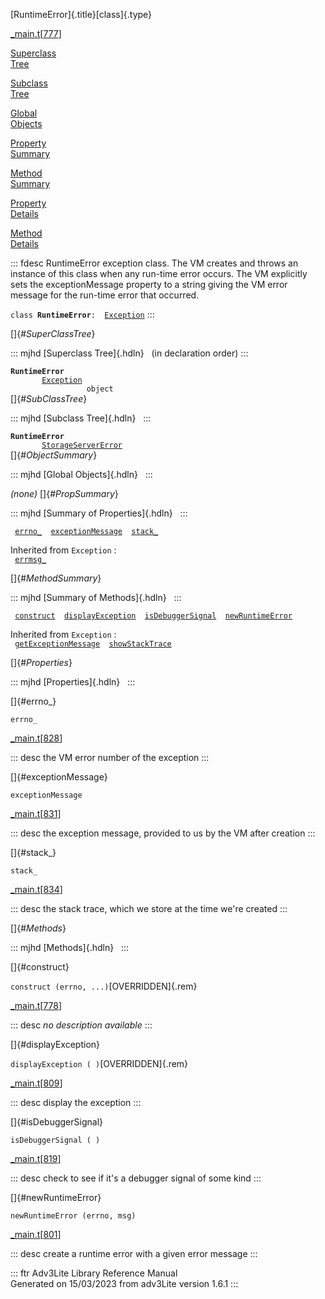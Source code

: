 [RuntimeError]{.title}[class]{.type}

[\_main.t](../file/_main.t.html)\[[777](../source/_main.t.html#777)\]

[Superclass\
Tree](#_SuperClassTree_)

[Subclass\
Tree](#_SubClassTree_)

[Global\
Objects](#_ObjectSummary_)

[Property\
Summary](#_PropSummary_)

[Method\
Summary](#_MethodSummary_)

[Property\
Details](#_Properties_)

[Method\
Details](#_Methods_)

::: fdesc
RuntimeError exception class. The VM creates and throws an instance of
this class when any run-time error occurs. The VM explicitly sets the
exceptionMessage property to a string giving the VM error message for
the run-time error that occurred.

`class `**`RuntimeError`**` :   `[`Exception`](../object/Exception.html)
:::

[]{#_SuperClassTree_}

::: mjhd
[Superclass Tree]{.hdln}   (in declaration order)
:::

**`RuntimeError`**\
`         `[`Exception`](../object/Exception.html)\
`                 object`\
[]{#_SubClassTree_}

::: mjhd
[Subclass Tree]{.hdln}  
:::

**`RuntimeError`**\
`         `[`StorageServerError`](../object/StorageServerError.html)\
[]{#_ObjectSummary_}

::: mjhd
[Global Objects]{.hdln}  
:::

*(none)* []{#_PropSummary_}

::: mjhd
[Summary of Properties]{.hdln}  
:::

` `[`errno_`](#errno_)`  `[`exceptionMessage`](#exceptionMessage)`  `[`stack_`](#stack_)`  `

Inherited from `Exception` :\
` `[`errmsg_`](../object/Exception.html#errmsg_)`  `

[]{#_MethodSummary_}

::: mjhd
[Summary of Methods]{.hdln}  
:::

` `[`construct`](#construct)`  `[`displayException`](#displayException)`  `[`isDebuggerSignal`](#isDebuggerSignal)`  `[`newRuntimeError`](#newRuntimeError)`  `

Inherited from `Exception` :\
` `[`getExceptionMessage`](../object/Exception.html#getExceptionMessage)`  `[`showStackTrace`](../object/Exception.html#showStackTrace)`  `

[]{#_Properties_}

::: mjhd
[Properties]{.hdln}  
:::

[]{#errno_}

`errno_`

[\_main.t](../file/_main.t.html)\[[828](../source/_main.t.html#828)\]

::: desc
the VM error number of the exception
:::

[]{#exceptionMessage}

`exceptionMessage`

[\_main.t](../file/_main.t.html)\[[831](../source/_main.t.html#831)\]

::: desc
the exception message, provided to us by the VM after creation
:::

[]{#stack_}

`stack_`

[\_main.t](../file/_main.t.html)\[[834](../source/_main.t.html#834)\]

::: desc
the stack trace, which we store at the time we\'re created
:::

[]{#_Methods_}

::: mjhd
[Methods]{.hdln}  
:::

[]{#construct}

`construct (errno, ...)`[OVERRIDDEN]{.rem}

[\_main.t](../file/_main.t.html)\[[778](../source/_main.t.html#778)\]

::: desc
*no description available*
:::

[]{#displayException}

`displayException ( )`[OVERRIDDEN]{.rem}

[\_main.t](../file/_main.t.html)\[[809](../source/_main.t.html#809)\]

::: desc
display the exception
:::

[]{#isDebuggerSignal}

`isDebuggerSignal ( )`

[\_main.t](../file/_main.t.html)\[[819](../source/_main.t.html#819)\]

::: desc
check to see if it\'s a debugger signal of some kind
:::

[]{#newRuntimeError}

`newRuntimeError (errno, msg)`

[\_main.t](../file/_main.t.html)\[[801](../source/_main.t.html#801)\]

::: desc
create a runtime error with a given error message
:::

::: ftr
Adv3Lite Library Reference Manual\
Generated on 15/03/2023 from adv3Lite version 1.6.1
:::
